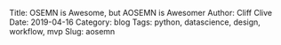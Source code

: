Title: OSEMN is Awesome, but AOSEMN is Awesomer
Author: Cliff Clive
Date: 2019-04-16
Category: blog
Tags: python, datascience, design, workflow, mvp
Slug: aosemn
